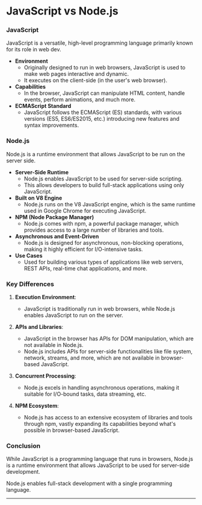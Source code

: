 # JavaScript vs Node.js

### JavaScript

JavaScript is a versatile, high-level programming language primarily known for its role in 
web dev.

- **Environment**
    * Originally designed to run in web browsers, JavaScript is used to make web pages
      interactive and dynamic.
    * It executes on the client-side (in the user's web browser).
- **Capabilities**
    * In the browser, JavaScript can manipulate HTML content, handle events, perform
      animations, and much more.
- **ECMAScript Standard**
    * JavaScript follows the ECMAScript (ES) standards, with various versions
      (ES5, ES6/ES2015, etc.) introducing new features and syntax improvements.

### Node.js

Node.js is a runtime environment that allows JavaScript to be run on the server side.

- **Server-Side Runtime**
    * Node.js enables JavaScript to be used for server-side scripting.  
    * This allows developers to build full-stack applications using only JavaScript.
- **Built on V8 Engine**
    * Node.js runs on the V8 JavaScript engine, which is the same runtime used in Google Chrome for executing JavaScript.
- **NPM (Node Package Manager)**
    * Node.js comes with npm, a powerful package manager, which provides access to a large number of libraries and tools.
- **Asynchronous and Event-Driven**
    * Node.js is designed for asynchronous, non-blocking operations, making it highly efficient for I/O-intensive tasks.
- **Use Cases**
    * Used for building various types of applications like web servers, REST APIs, real-time chat applications, and more.

### Key Differences

1. **Execution Environment**:
   - JavaScript is traditionally run in web browsers, while Node.js enables
     JavaScript to run on the server.
   
2. **APIs and Libraries**:
   - JavaScript in the browser has APIs for DOM manipulation, which are not available
     in Node.js.
   - Node.js includes APIs for server-side functionalities like file system,
     network, streams, and more, which are not available in browser-based JavaScript.

3. **Concurrent Processing**:
   - Node.js excels in handling asynchronous operations, making it suitable
     for I/O-bound tasks, data streaming, etc.

4. **NPM Ecosystem**:
   - Node.js has access to an extensive ecosystem of libraries and tools through 
     npm, vastly expanding its capabilities beyond what's possible in browser-based
     JavaScript.

### Conclusion

While JavaScript is a programming language that runs in browsers, Node.js
is a runtime environment that allows JavaScript to be used for server-side development.

Node.js enables full-stack development with a single programming language.

---

